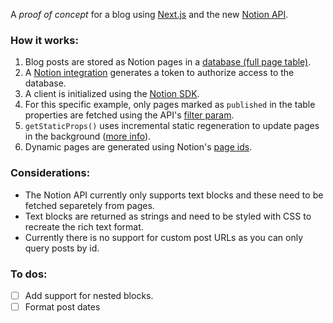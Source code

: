 A  *proof of concept* for a blog using [Next.js](https://nextjs.org/) and the new [Notion API](https://developers.notion.com/).  

### How it works:
1. Blog posts are stored as Notion pages in a [database (full page table)](https://www.notion.so/d759219987664088a6030440b8cf7225?v=341342e466484779be4a130021f0ed01).
2. A [Notion integration](https://developers.notion.com/docs/getting-started) generates a token to authorize access to the database.
3. A client is initialized using the [Notion SDK](https://developers.notion.com/reference/authentication).
4. For this specific example, only pages marked as `published` in the table properties are fetched using the API's [filter param](https://developers.notion.com/reference/post-database-query#post-database-query-filter). 
5. `getStaticProps()` uses incremental static regeneration to update pages in the background ([more info](https://nextjs.org/docs/basic-features/data-fetching#incremental-static-regeneration)). 
6. Dynamic pages are generated using Notion's [page ids](https://developers.notion.com/reference/get-page).  


### Considerations:

- The Notion API currently only supports text blocks and these need to be fetched separetely from pages.
- Text blocks are returned as strings and need to be styled with CSS to recreate the rich text format.
- Currently there is no support for custom post URLs as you can only query posts by id.

### To dos:

- [ ] Add support for nested blocks.
- [ ] Format post dates
